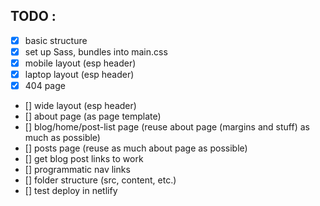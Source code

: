 ## TODO : 
- [x] basic structure
- [x] set up Sass, bundles into main.css
- [x] mobile layout (esp header)
- [x] laptop layout (esp header)
- [x] 404 page
- [] wide layout (esp header)
- [] about page (as page template)
- [] blog/home/post-list page (reuse about page (margins and stuff) as much as possible)
- [] posts page (reuse as much about page as possible)
- [] get blog post links to work
- [] programmatic nav links
- [] folder structure (src, content, etc.)
- [] test deploy in netlify
